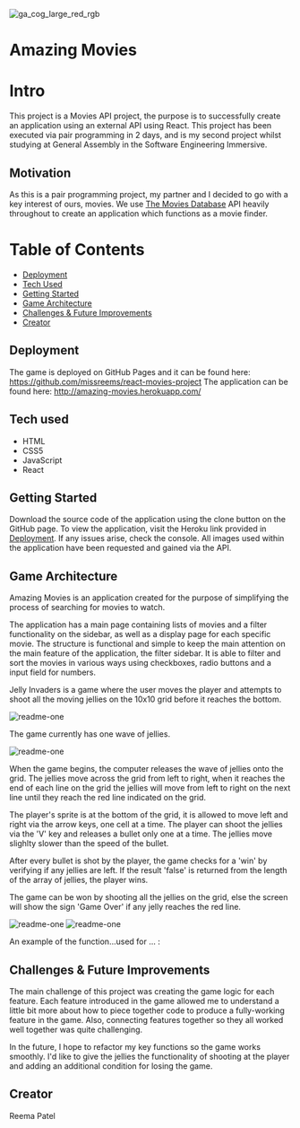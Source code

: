 ![ga_cog_large_red_rgb](https://cloud.githubusercontent.com/assets/40461/8183776/469f976e-1432-11e5-8199-6ac91363302b.png)

# Amazing Movies


# Intro
This project is a Movies API project, the purpose is to successfully create an application using an external API using React. This project has been executed via pair programming in 2 days, and is my second project whilst studying at General Assembly in the Software Engineering Immersive.


## Motivation
As this is a pair programming project, my partner and I decided to go with a key interest of ours, movies. We use [The Movies Database](https://www.themoviedb.org/documentation/api) API heavily throughout to create an application which functions as a movie finder.


# Table of Contents
- [Deployment](##deployment)
- [Tech Used](##tech-used)
- [Getting Started](##getting-started)
- [Game Architecture](##game-architecture)
- [Challenges & Future Improvements](##challenges-&-future-improvements)
- [Creator](##creator)


## Deployment
The game is deployed on GitHub Pages and it can be found here: https://github.com/missreems/react-movies-project
The application can be found here: http://amazing-movies.herokuapp.com/

## Tech used
* HTML
* CSS5
* JavaScript
* React


## Getting Started
Download the source code of the application using the clone button on the GitHub page. To view the application, visit the Heroku link provided in [Deployment](##deployment). If any issues arise, check the console. All images used within the application have been requested and gained via the API. 


## Game Architecture

Amazing Movies is an application created for the purpose of simplifying the process of searching for movies to watch.


The application has a main page containing lists of movies and a filter functionality on the sidebar, as well as a display page for each specific movie. The structure is functional and simple to keep the main attention on the main feature of the application, the filter sidebar. It is able to filter and sort the movies in various ways using checkboxes, radio buttons and a input field for numbers.


Jelly Invaders is a game where the user moves the player and attempts to shoot all the moving jellies on the 10x10 grid before it reaches the bottom.

![readme-one](assets/screenshots/starting-page.png)

The game currently has one wave of jellies.

![readme-one](assets/screenshots/jellies.png)


When the game begins, the computer releases the wave of jellies onto the grid. The jellies move across the grid from left to right, when it reaches the end of each line on the grid the jellies will move from left to right on the next line until they reach the red line indicated on the grid.

<!-- screenshot of red line -->

The player's sprite is at the bottom of the grid, it is allowed to move left and right via the arrow keys, one cell at a time. The player can shoot the jellies via the 'V' key and releases a bullet only one at a time. The jellies move slighlty slower than the speed of the bullet.

After every bullet is shot by the player, the game checks for a 'win' by verifying if any jellies are left. If the result 'false' is returned from the length of the array of jellies, the player wins.

The game can be won by shooting all the jellies on the grid, else the screen will show the sign 'Game Over' if any jelly reaches the red line.

![readme-one](assets/screenshots/winning-page.png) ![readme-one](assets/screenshots/losing-page.png)

An example of the function...used for ... :
<!-- screenshot of code for the function chosen to show -->


## Challenges & Future Improvements
The main challenge of this project was creating the game logic for each feature. Each feature introduced in the game allowed me to understand a little bit more about how to piece together code to produce a fully-working feature in the game. Also, connecting features together so they all worked well together was quite challenging.

<!-- what was difficult specifically and what strategy was used to overcome this -->
<!-- EXAMPLE - This strategy was effective as it allowed to easily debug which columns were being played on correctly or not. However, the code is quite long and it makes Squidward's move reliant on Spongebob's last one rather then looking at the whole game so far.-->

In the future, I hope to refactor my key functions so the game works smoothly. I'd like to give the jellies the functionality of shooting at the player and adding an additional condition for losing the game.


## Creator
Reema Patel
<!--  - Link to first project here: website link  -->